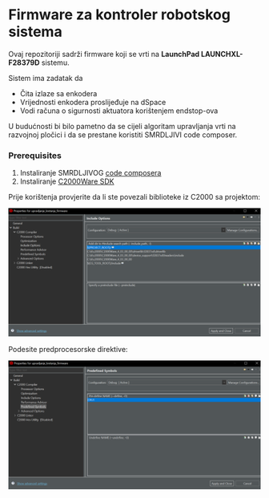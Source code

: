 # Firmware za kontroler robotskog sistema

Ovaj repozitoriji sadrži firmware koji se vrti na **LaunchPad LAUNCHXL-F28379D** sistemu.

Sistem ima zadatak da 

- Čita izlaze sa enkodera
- Vrijednosti enkodera proslijeđuje na dSpace
- Vodi računa o sigurnosti aktuatora korištenjem endstop-ova

U budućnosti bi bilo pametno da se cijeli algoritam upravljanja vrti na razvojnoj pločici i da se prestane koristiti SMRDLJIVI code composer. 



### Prerequisites

1. Instaliranje SMRDLJIVOG [code composera](https://www.ti.com/tool/CCSTUDIO)
2. Instaliranje [C2000Ware SDK](https://www.ti.com/tool/C2000WARE)



Prije korištenja provjerite da li ste povezali biblioteke iz C2000 sa projektom:

![](./docs/images/libraries.png)





Podesite predprocesorske direktive:

![](./docs/images/predefined_symbol.png)